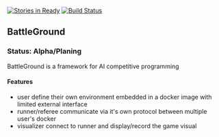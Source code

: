 [![Stories in Ready](https://badge.waffle.io/wizzup/battleground.png?label=ready&title=Ready)](https://waffle.io/wizzup/battleground) [![Build Status](https://travis-ci.org/wizzup/battleground.svg?branch=master)](https://travis-ci.org/wizzup/battleground)

## BattleGround

### Status: Alpha/Planing

BattleGround is a framework for AI competitive programming

#### Features 

* user define their own environment embedded in a docker image with limited external interface
* runner/referee communicate via it's own protocol between multiple user's docker
* visualizer connect to runner and display/record the game visual
